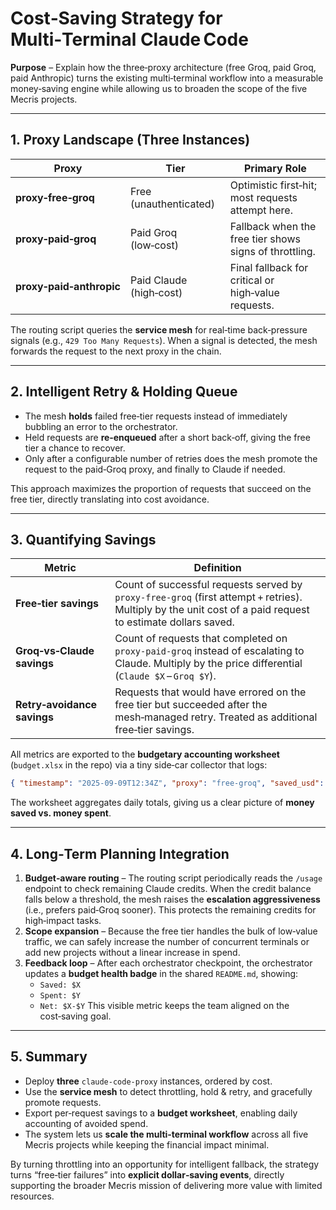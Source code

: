 # Cost‑Saving Strategy for Multi‑Terminal Claude Code

**Purpose** – Explain how the three‑proxy architecture (free Groq, paid Groq, paid Anthropic) turns the existing multi‑terminal workflow into a measurable money‑saving engine while allowing us to broaden the scope of the five Mecris projects.

---

## 1. Proxy Landscape (Three Instances)
| Proxy | Tier | Primary Role |
|-------|------|--------------|
| **proxy‑free‑groq** | Free (unauthenticated) | Optimistic first‑hit; most requests attempt here. |
| **proxy‑paid‑groq** | Paid Groq (low‑cost) | Fallback when the free tier shows signs of throttling. |
| **proxy‑paid‑anthropic** | Paid Claude (high‑cost) | Final fallback for critical or high‑value requests.

The routing script queries the **service mesh** for real‑time back‑pressure signals (e.g., `429 Too Many Requests`). When a signal is detected, the mesh forwards the request to the next proxy in the chain.

---

## 2. Intelligent Retry & Holding Queue
- The mesh **holds** failed free‑tier requests instead of immediately bubbling an error to the orchestrator.
- Held requests are **re‑enqueued** after a short back‑off, giving the free tier a chance to recover.
- Only after a configurable number of retries does the mesh promote the request to the paid‑Groq proxy, and finally to Claude if needed.

This approach maximizes the proportion of requests that succeed on the free tier, directly translating into cost avoidance.

---

## 3. Quantifying Savings
| Metric | Definition |
|--------|------------|
| **Free‑tier savings** | Count of successful requests served by `proxy‑free‑groq` (first attempt + retries). Multiply by the unit cost of a paid request to estimate dollars saved. |
| **Groq‑vs‑Claude savings** | Count of requests that completed on `proxy‑paid‑groq` instead of escalating to Claude. Multiply by the price differential (`Claude $X` – `Groq $Y`). |
| **Retry‑avoidance savings** | Requests that would have errored on the free tier but succeeded after the mesh‑managed retry. Treated as additional free‑tier savings. |

All metrics are exported to the **budgetary accounting worksheet** (`budget.xlsx` in the repo) via a tiny side‑car collector that logs:
```json
{ "timestamp": "2025-09-09T12:34Z", "proxy": "free-groq", "saved_usd": 0.00012 }
```
The worksheet aggregates daily totals, giving us a clear picture of **money saved vs. money spent**.

---

## 4. Long‑Term Planning Integration
1. **Budget‑aware routing** – The routing script periodically reads the `/usage` endpoint to check remaining Claude credits. When the credit balance falls below a threshold, the mesh raises the **escalation aggressiveness** (i.e., prefers paid‑Groq sooner). This protects the remaining credits for high‑impact tasks.
2. **Scope expansion** – Because the free tier handles the bulk of low‑value traffic, we can safely increase the number of concurrent terminals or add new projects without a linear increase in spend.
3. **Feedback loop** – After each orchestrator checkpoint, the orchestrator updates a **budget health badge** in the shared `README.md`, showing:
   - `Saved: $X`
   - `Spent: $Y`
   - `Net: $X‑$Y`
   This visible metric keeps the team aligned on the cost‑saving goal.

---

## 5. Summary
- Deploy **three** `claude-code-proxy` instances, ordered by cost.
- Use the **service mesh** to detect throttling, hold & retry, and gracefully promote requests.
- Export per‑request savings to a **budget worksheet**, enabling daily accounting of avoided spend.
- The system lets us **scale the multi‑terminal workflow** across all five Mecris projects while keeping the financial impact minimal.

By turning throttling into an opportunity for intelligent fallback, the strategy turns “free‑tier failures” into **explicit dollar‑saving events**, directly supporting the broader Mecris mission of delivering more value with limited resources.
